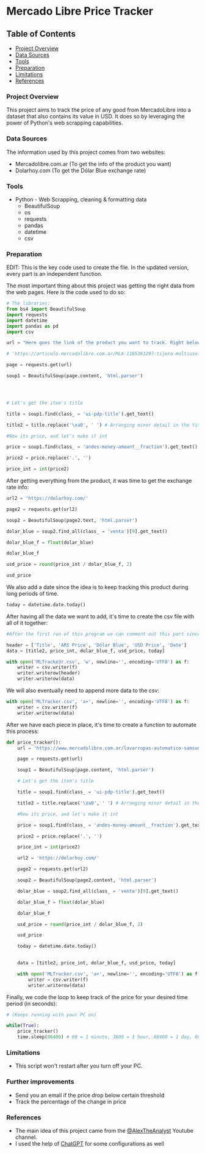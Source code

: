 # Mercado Libre Price Tracker

## Table of Contents

- [Project Overview](#project-overview)
- [Data Sources](#data-sources)
- [Tools](#tools)
- [Preparation](#preparation)
- [Limitations](#limitations)
- [References](#references)

### Project Overview
This project aims to track the price of any good from MercadoLibre into a dataset that also contains its value in USD. It does so by leveraging the power of Python's web scrapping capabilities. 

### Data Sources

The information used by this project comes from two websites:

- Mercadolibre.com.ar (To get the info of the product you want)
- Dolarhoy.com (To get the Dólar Blue exchange rate)

### Tools

- Python - Web Scrapping, cleaning & formatting data
    - BeautifulSoup
    - os
    - requests
    - pandas
    - datetime
    - csv

### Preparation

EDIT: This is the key code used to create the file. In the updated version, every part is an independent function.

The most important thing about this project was getting the right data from the web pages. Here is the code used to do so:

```python
# The libraries:
from bs4 import BeautifulSoup
import requests
import datetime
import pandas as pd
import csv

url = "Here goes the link of the product you want to track. Right below is the example I used"

# 'https://articulo.mercadolibre.com.ar/MLA-1185361297-tijera-multiuso-de-acero-inoxidable-rompenueces-bremen-7721-_JM#reco_item_pos=0&reco_backend=machinalis-attributes-p2p&reco_backend_type=function&reco_client=home_cart-recommendations&reco_id=dff86d5e-c6f3-4018-a2fc-b3f086e76a0a'

page = requests.get(url)

soup1 = BeautifulSoup(page.content, 'html.parser')




# Let's get the item's title

title = soup1.find(class_ = 'ui-pdp-title').get_text()

title2 = title.replace('\xa0', ' ') # Arranging minor detail in the title

#Now its price, and let's make it int

price = soup1.find(class_ = 'andes-money-amount__fraction').get_text()

price2 = price.replace('.', '')

price_int = int(price2)
```

After getting everything from the product, it was time to get the exchange rate info:

```python
url2 = 'https://dolarhoy.com/'

page2 = requests.get(url2)

soup2 = BeautifulSoup(page2.text, 'html.parser')

dolar_blue = soup2.find_all(class_ = 'venta')[9].get_text()

dolar_blue_f = float(dolar_blue)

dolar_blue_f

usd_price = round(price_int / dolar_blue_f, 2)

usd_price
```

We also add a date since the idea is to keep tracking this product during long periods of time. 
```python
today = datetime.date.today()
```

After having all the data we want to add, it's time to create the csv file with all of it together: 
```python
#After the first run of this program we can comment out this part since it is not the idea to keep creating this csv

header = ['Title', 'ARS Price', 'Dólar Blue', 'USD Price', 'Date']
data = [title2, price_int, dolar_blue_f, usd_price, today]

with open('MLTracke3r.csv', 'w', newline='', encoding='UTF8') as f:
    writer = csv.writer(f)
    writer.writerow(header)
    writer.writerow(data)
```

We will also eventually need to append more data to the csv:
```python
with open('MLTracker.csv', 'a+', newline='', encoding='UTF8') as f:
    writer = csv.writer(f)
    writer.writerow(data)
```

After we have each piece in place, it's time to create a function to automate this process:
```python
def price_tracker():
    url = 'https://www.mercadolibre.com.ar/lavarropas-automatico-samsung-ww70aa046b-inverter-blanco-200v-240v/p/MLA19906217#backend=item_decorator&backend_type=function&client=history-polycard'

    page = requests.get(url)

    soup1 = BeautifulSoup(page.content, 'html.parser')

    # Let's get the item's title

    title = soup1.find(class_ = 'ui-pdp-title').get_text()

    title2 = title.replace('\xa0', ' ') # Arranging minor detail in the title

    #Now its price, and let's make it int

    price = soup1.find(class_ = 'andes-money-amount__fraction').get_text()

    price2 = price.replace('.', '')

    price_int = int(price2) 

    url2 = 'https://dolarhoy.com/'

    page2 = requests.get(url2)

    soup2 = BeautifulSoup(page2.content, 'html.parser')

    dolar_blue = soup2.find_all(class_ = 'venta')[9].get_text()

    dolar_blue_f = float(dolar_blue)

    dolar_blue_f

    usd_price = round(price_int / dolar_blue_f, 2)

    usd_price

    today = datetime.date.today()

    
    data = [title2, price_int, dolar_blue_f, usd_price, today]

    with open('MLTracker.csv', 'a+', newline='', encoding='UTF8') as f:
        writer = csv.writer(f)
        writer.writerow(data)
```
Finally, we code the loop to keep track of the price for your desired time period (in seconds):
```python
# (Keeps running with your PC on)

while(True):
    price_tracker()
    time.sleep(86400) # 60 = 1 minute, 3600 = 1 hour, 86400 = 1 day, 604800 = 1 week, 2592000 = 1 month
```

### Limitations
- This script won't restart after you turn off your PC.

### Further improvements

- Send you an email if the price drop below certain threshold
- Track the percentage of the change in price

### References

- The main idea of this project came from the [@AlexTheAnalyst](https://www.youtube.com/channel/UC7cs8q-gJRlGwj4A8OmCmXg) Youtube channel.
- I used the help of [ChatGPT](https://chat.openai.com/) for some configurations as well
